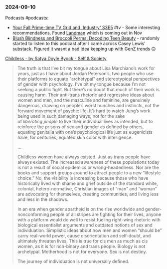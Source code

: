 ### 2024-09-10
Podcasts #podcasts:
* [Your Fall Prime-time TV Grid and 'Industry' S3E5](https://lnns.co/pLJozA9CbEQ) #tv - Some interesting recommendations. Found [Landman](https://youtu.be/7zxh49-bsIk?si=ypAcX7NQyXbJk7Da) which is coming out in Nov
* [Blush Blindness and Broccoli Perms: Decoding Teen Beauty](https://www.listennotes.com/podcasts/after-school/blush-blindness-and-broccoli-JmiVj4x1D3K/) - randomly started to listen to this podcast after I came across Casey Lewis' substack. Figured it wasnt a bad idea keeping up with GenZ trends 🙃


[Childless - by Satya Doyle Byock - Self & Society](https://satyadoylebyock.substack.com/p/childless-lisa-marchiano-mind-your-own-damn-business)

> The truth is that I’ve bit my tongue about Lisa Marchiano’s work for years, just as I have about Jordan Peterson’s, two people who use their platforms to equate “archetypal” and stereotypical perspectives of gender with psychology. I’ve bit my tongue because I’m not seeking a public fight. But there’s no doubt that much of their work is causing harm. Their anti-trans rhetoric and regressive ideas about women and men, and the masculine and feminine, are genuinely dangerous, drawing on people’s worst hunches and instincts, not the forward movement of psychic life. It’s hard to watch Jung’s work being used in such damaging ways; not for the sake of _liberating_ _people_ to live their individual lives as intended, but to reinforce the prisons of sex and gender as defined by others, equating genitalia with one’s psychological life just as eugenicists have, for centuries, equated skin color with intelligence.
> 
> …
> 
> Childless women have always existed. Just as trans people have always existed. The increased awareness of these populations today is not a result of social epidemics or wrong-headedness. Nor are the books and support groups around to attract people to a new “lifestyle choice.” No, the visibility is increasing because those who have historically lived with shame and grief outside of the standard white, colonial, hetero-normative, Christian images of “man” and “woman” are advocating for themselves, creating communities, and living less and less in the shadows.
>
> In an era when gender apartheid is on the rise worldwide and gender-nonconforming people of all stripes are fighting for their lives, anyone with a platform would do well to resist fueling right-wing rhetoric with biological essentialist arguments and outdated notions of sex and individuation. Simplistic ideas about how men and women “should be” carry real-world power, cause disorientation and self-doubt, and ultimately threaten lives. This is true for cis men as much as cis women, as it is for non-binary and trans people. Biology is not archetypal. Motherhood is not for everyone. Sex is not destiny.
>
> The journey of individuation is not universally defined.
